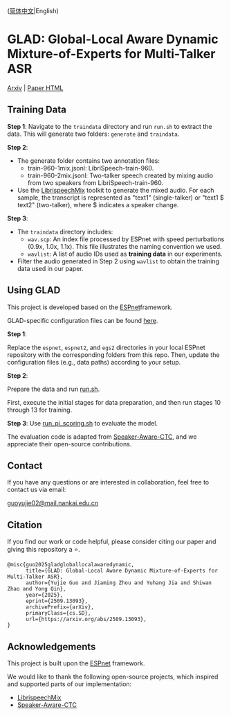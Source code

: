 ([简体中文](./README_zh.md)|English)

# GLAD: Global-Local Aware Dynamic Mixture-of-Experts for Multi-Talker ASR

[Arxiv](https://arxiv.org/abs/2509.13093) | 
[Paper HTML](https://arxiv.org/html/2509.13093v2)

## Training Data

**Step 1**: Navigate to the `traindata` directory and run `run.sh` to extract the data. This will generate two folders: `generate` and `traindata`.

**Step 2**:

- The generate folder contains two annotation files:
    - train-960-1mix.jsonl: LibriSpeech-train-960.
    - train-960-2mix.jsonl: Two-talker speech created by mixing audio from two speakers from LibriSpeech-train-960.
- Use the [LibrispeechMix](https://github.com/NaoyukiKanda/LibriSpeechMix) toolkit to generate the mixed audio.
For each sample, the transcript is represented as "text1" (single-talker) or "text1 $ text2" (two-talker), where $ indicates a speaker change.


**Step 3**:

- The `traindata` directory includes:
    - `wav.scp`: An index file processed by ESPnet with speed perturbations (0.9x, 1.0x, 1.1x). This file illustrates the naming convention we used.
    - `wavlist`: A list of audio IDs used as **training data** in our experiments.
- Filter the audio generated in Step 2 using `wavlist` to obtain the training data used in our paper.


## Using GLAD

This project is developed based on the [ESPnet](https://github.com/espnet/espnet)framework. 

GLAD-specific configuration files can be found [here](./espnet/egs2/librispeech/asr1/configs).

**Step 1**:

Replace the `espnet`, `espnet2`, and `egs2` directories in your local ESPnet repository with the corresponding folders from this repo.
Then, update the configuration files (e.g., data paths) according to your setup.


**Step 2**:

Prepare the data and run [run.sh](./espnet/egs2/librispeech/asr1/run.sh). 

First, execute the initial stages for data preparation, and then run stages 10 through 13 for training.

**Step 3**:
Use [run_pi_scoring.sh](./espnet/egs2/librispeech/asr1/run_pi_scoring.sh) to evaluate the model.

The evaluation code is adapted from [Speaker-Aware-CTC](https://github.com/kjw11/Speaker-Aware-CTC), and we appreciate their open-source contributions.


## Contact
If you have any questions or are interested in collaboration, feel free to contact us via email:

guoyujie02@mail.nankai.edu.cn

## Citation
If you find our work or code helpful, please consider citing our paper and giving this repository a ⭐.

```
@misc{guo2025gladgloballocalawaredynamic,
      title={GLAD: Global-Local Aware Dynamic Mixture-of-Experts for Multi-Talker ASR}, 
      author={Yujie Guo and Jiaming Zhou and Yuhang Jia and Shiwan Zhao and Yong Qin},
      year={2025},
      eprint={2509.13093},
      archivePrefix={arXiv},
      primaryClass={cs.SD},
      url={https://arxiv.org/abs/2509.13093}, 
}
```

## Acknowledgements

This project is built upon the [ESPnet](https://github.com/espnet/espnet) framework.

We would like to thank the following open-source projects, which inspired and supported parts of our implementation:

- [LibrispeechMix](https://github.com/NaoyukiKanda/LibriSpeechMix)
- [Speaker-Aware-CTC](https://github.com/kjw11/Speaker-Aware-CTC)